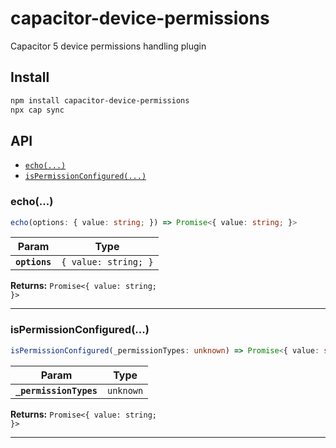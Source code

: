 # capacitor-device-permissions

Capacitor 5 device permissions handling plugin

## Install

```bash
npm install capacitor-device-permissions
npx cap sync
```

## API

<docgen-index>

* [`echo(...)`](#echo)
* [`isPermissionConfigured(...)`](#ispermissionconfigured)

</docgen-index>

<docgen-api>
<!--Update the source file JSDoc comments and rerun docgen to update the docs below-->

### echo(...)

```typescript
echo(options: { value: string; }) => Promise<{ value: string; }>
```

| Param         | Type                            |
| ------------- | ------------------------------- |
| **`options`** | <code>{ value: string; }</code> |

**Returns:** <code>Promise&lt;{ value: string; }&gt;</code>

--------------------


### isPermissionConfigured(...)

```typescript
isPermissionConfigured(_permissionTypes: unknown) => Promise<{ value: string; }>
```

| Param                  | Type                 |
| ---------------------- | -------------------- |
| **`_permissionTypes`** | <code>unknown</code> |

**Returns:** <code>Promise&lt;{ value: string; }&gt;</code>

--------------------

</docgen-api>
